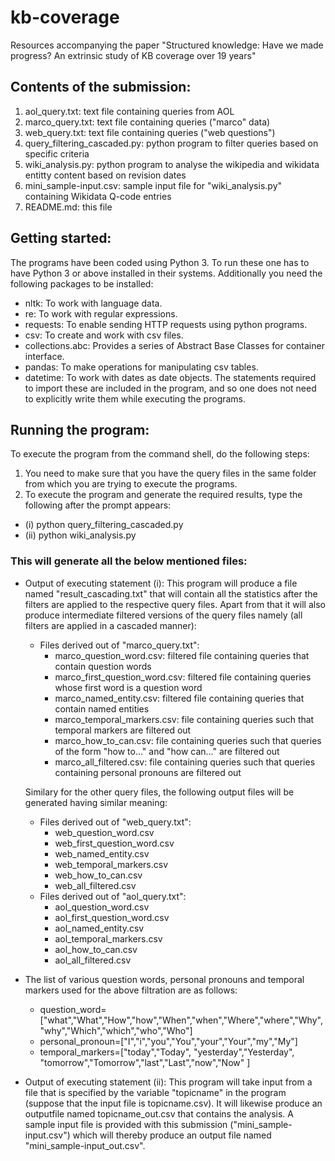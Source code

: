 # kb-coverage
Resources accompanying the paper "Structured knowledge: Have we made progress?  An extrinsic study of KB coverage over 19 years"
## Contents of the submission:
  1. aol_query.txt:                          text file containing queries from AOL
  2. marco_query.txt:                        text file containing queries ("marco" data)
  3. web_query.txt:                          text file containing queries ("web questions")
  4. query_filtering_cascaded.py:            python program to filter queries based on specific criteria 
  5. wiki_analysis.py:                       python program to analyse the wikipedia and wikidata entitty content based on revision dates
  6. mini_sample-input.csv:                  sample input file for "wiki_analysis.py" containing Wikidata Q-code entries
  7. README.md:                              this file
## Getting started:
The programs have been coded using Python 3. To run these one has to have Python 3 or above installed in their systems. Additionally you need the following packages to be         installed:
- nltk:		            To work with language data.
- re:		              To work with regular expressions.
- requests:		        To enable sending HTTP requests using python programs.
- csv:		              To create and work with csv files.
- collections.abc:     Provides a series of Abstract Base Classes for container interface.
- pandas:              To make operations for manipulating csv tables.
- datetime:            To work with dates as date objects.
The statements required to import these are included in the program, and so one does not need to explicitly write them while executing the programs.
## Running the program:
To execute the program from the command shell, do the following steps:
1. You need to make sure that you have the query files in the same folder from which you are trying to execute the programs.
2. To execute the program and generate the required results, type the following after the prompt appears:
 - (i)  python query_filtering_cascaded.py
 - (ii) python wiki_analysis.py 
### This will generate all the below mentioned files:
- Output of executing statement (i): This program will produce a file named "result_cascading.txt" that will contain all the statistics after the filters are applied to the respective query files. Apart from that it will also produce intermediate filtered versions of the query files namely (all filters are applied in a cascaded manner):
  - Files derived out of "marco_query.txt":
    - marco_question_word.csv: filtered file containing queries that contain question words
    - marco_first_question_word.csv: filtered file containing queries whose first word is a question word
    - marco_named_entity.csv: filtered file containing queries that contain named entities
    - marco_temporal_markers.csv: file containing queries such that temporal markers are filtered out
    - marco_how_to_can.csv: file containing queries such that queries of the form "how to..." and "how can..." are filtered out
    - marco_all_filtered.csv: file containing queries such that queries containing personal pronouns are filtered out
    
  Similary for the other query files, the following output files will be generated having similar meaning:
  - Files derived out of "web_query.txt":
     - web_question_word.csv
     - web_first_question_word.csv
     - web_named_entity.csv
     - web_temporal_markers.csv
     - web_how_to_can.csv
     - web_all_filtered.csv
  - Files derived out of "aol_query.txt":
     - aol_question_word.csv
     - aol_first_question_word.csv
     - aol_named_entity.csv
     - aol_temporal_markers.csv
     - aol_how_to_can.csv
     - aol_all_filtered.csv
 - The list of various question words, personal pronouns and temporal markers used for the above filtration are as follows:     
    - question_word=["what","What","How","how","When","when","Where","where","Why","why","Which","which","who","Who"]
    - personal_pronoun=["I","i","you","You","your","Your","my","My"]
    - temporal_markers=["today","Today", "yesterday","Yesterday", "tomorrow","Tomorrow","last","Last","now","Now" ]
   
   

- Output of executing statement (ii): This program will take input from a file that is specified by the variable "topicname" in the program (suppose that the input file is topicname.csv). It will likewise produce an outputfile named topicname_out.csv that contains the analysis. A sample input file is provided with this submission ("mini_sample-input.csv") which will thereby produce an output file named "mini_sample-input_out.csv".



